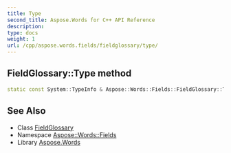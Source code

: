 ```yaml
---
title: Type
second_title: Aspose.Words for C++ API Reference
description: 
type: docs
weight: 1
url: /cpp/aspose.words.fields/fieldglossary/type/
---
```

## FieldGlossary::Type method




```cpp
static const System::TypeInfo & Aspose::Words::Fields::FieldGlossary::Type()
```

## See Also

* Class [FieldGlossary](../)
* Namespace [Aspose::Words::Fields](../../)
* Library [Aspose.Words](../../../)

